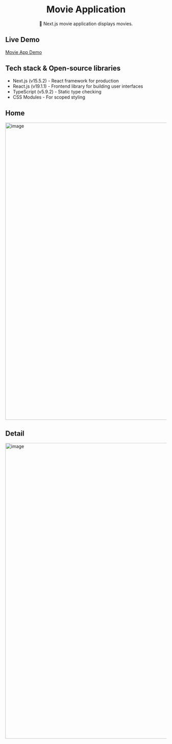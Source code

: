 <h1 align="center">Movie Application</h1>

<p align="center">  
🎥 Next.js movie application displays movies.
</p>

## Live Demo
[Movie App Demo](https://movie-nextjs-handongwooks-projects.vercel.app/)

## Tech stack & Open-source libraries
- Next.js (v15.5.2) - React framework for production
- React.js (v19.1.1) - Frontend library for building user interfaces
- TypeScript (v5.9.2) - Static type checking
- CSS Modules - For scoped styling

## Home
<img width="1708" height="927" alt="image" src="https://github.com/user-attachments/assets/b884d819-6cf9-4173-afa8-aa770074c3bb" />


## Detail
<img width="1593" height="922" alt="image" src="https://github.com/user-attachments/assets/54524e16-0529-4dc2-bbe4-caaf4045e22b" />

